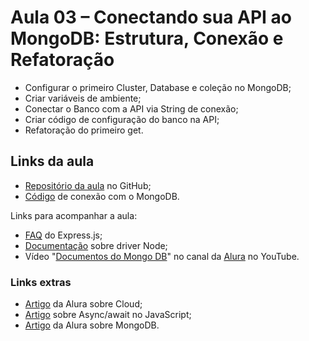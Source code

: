 # Aula 03 – Conectando sua API ao MongoDB: Estrutura, Conexão e Refatoração

- Configurar o primeiro Cluster, Database e coleção no MongoDB;
- Criar variáveis de ambiente;
- Conectar o Banco com a API via String de conexão;
- Criar código de configuração do banco na API;
- Refatoração do primeiro get.

## Links da aula

- [Repositório da aula](https://github.com/guilhermeonrails/3-Z3nJ7bQW4XpL) no GitHub;
- [Código](https://raw.githubusercontent.com/guilhermeonrails/backend-instabytes/refs/heads/aula_5/src/config/dbConfig.js) de conexão com o MongoDB.

Links para acompanhar a aula:

- [FAQ](https://expressjs.com/en/starter/faq.html) do Express.js;
- [Documentação](https://www.mongodb.com/docs/drivers/node/current/quick-start/) sobre driver Node;
- Vídeo "[Documentos do Mongo DB](https://youtu.be/DYvuDu-lH8M?si=vglHpCZf0snw-lc2)" no canal da [Alura](https://www.youtube.com/@alura) no YouTube.

### Links extras

- [Artigo](https://www.alura.com.br/artigos/cloud) da Alura sobre Cloud;
- [Artigo](https://www.alura.com.br/artigos/async-await-no-javascript-o-que-e-e-quando-usar) sobre Async/await no JavaScript;
- [Artigo](https://www.alura.com.br/artigos/mongodb-o-banco-baseado-em-documentos) da Alura sobre MongoDB.
